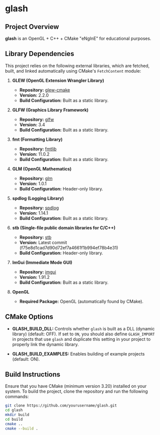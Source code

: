 # glash

## Project Overview
**glash** is an OpenGL + C++ + CMake "eNgInE" for educational purposes.

## Library Dependencies
This project relies on the following external libraries, which are fetched, built, and linked automatically using CMake's `FetchContent` module:

1. **GLEW (OpenGL Extension Wrangler Library)**
   - **Repository:** [glew-cmake](https://github.com/Perlmint/glew-cmake.git)
   - **Version:** 2.2.0
   - **Build Configuration:** Built as a static library.

2. **GLFW (Graphics Library Framework)**
   - **Repository:** [glfw](https://github.com/glfw/glfw.git)
   - **Version:** 3.4
   - **Build Configuration:** Built as a static library.

3. **fmt (Formatting Library)**
   - **Repository:** [fmtlib](https://github.com/fmtlib/fmt.git)
   - **Version:** 11.0.2
   - **Build Configuration:** Built as a static library.

4. **GLM (OpenGL Mathematics)**
   - **Repository:** [glm](https://github.com/g-truc/glm.git)
   - **Version:** 1.0.1
   - **Build Configuration:** Header-only library.

5. **spdlog (Logging Library)**
   - **Repository:** [spdlog](https://github.com/gabime/spdlog.git)
   - **Version:** 1.14.1
   - **Build Configuration:** Built as a static library.

6. **stb (Single-file public domain libraries for C/C++)**
   - **Repository:** [stb](https://github.com/nothings/stb.git)
   - **Version:** Latest commit (f75e8d1cad7d90d72ef7a4661f1b994ef78b4e31)
   - **Build Configuration:** Header-only library.

7. **ImGui (Immediate Mode GUI)**
   - **Repository:** [imgui](https://github.com/ocornut/imgui.git)
   - **Version:** 1.91.2
   - **Build Configuration:** Built as a static library.

8. **OpenGL**
   - **Required Package:** OpenGL (automatically found by CMake).

## CMake Options
- **GLASH_BUILD_DLL:** Controls whether `glash` is built as a DLL (dynamic library) (default: OFF). If set to `ON`, you should also define `GLASH_IMPORT` in projects that use `glash` and duplicate this setting in your project to properly link the dynamic library.

- **GLASH_BUILD_EXAMPLES:** Enables building of example projects (default: ON).

## Build Instructions
Ensure that you have CMake (minimum version 3.20) installed on your system. To build the project, clone the repository and run the following commands:

```bash
git clone https://github.com/yourusername/glash.git
cd glash
mkdir build
cd build
cmake ..
cmake --build .

